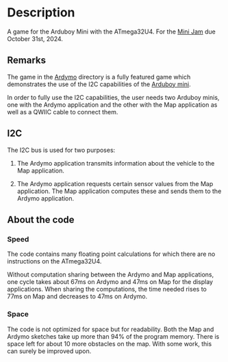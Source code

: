 # Description

A game for the Arduboy Mini with the ATmega32U4. For the [Mini
Jam](https://community.arduboy.com/t/arduboy-mini-jam-win-an-ipad-mini/12295/61) due October 31st, 2024.

## Remarks

The game in the
[Ardymo](https://github.com/awisse/Ardymo/tree/7c01b704e8a9441d824b4c3ba460043306ef6824/Ardymo) 
directory is a fully featured game which demonstrates the 
use of the I2C capabilities of the 
[Arduboy mini](https://www.arduboy.com/shop/p/arduboy-mini).

In order to fully use the I2C capabilities, the user needs two Arduboy minis,
one with the Ardymo application and the other with the Map application as well
as a QWIIC cable to connect them.

## I2C

The I2C bus is used for two purposes:

1. The Ardymo application transmits information about the vehicle to the Map
   application.

2. The Ardymo application requests certain sensor values from the Map
   application. The Map application computes these and sends them to the Ardymo
   application.

## About the code

### Speed

The code contains many floating point calculations for which there are no 
instructions on the ATmega32U4. 

Without computation sharing between the Ardymo
and Map applications, one cycle takes about 67ms on Ardymo and 47ms on Map for
the display applications. When sharing the computations, the time needed rises
to 77ms on Map and decreases to 47ms on Ardymo. 


### Space

The code is not optimized for space but for readability. Both the Map and
Ardymo sketches take up more than 94% of the program memory. There is space 
left for about 10 more obstacles on the map. With some work, this can surely 
be improved upon.
